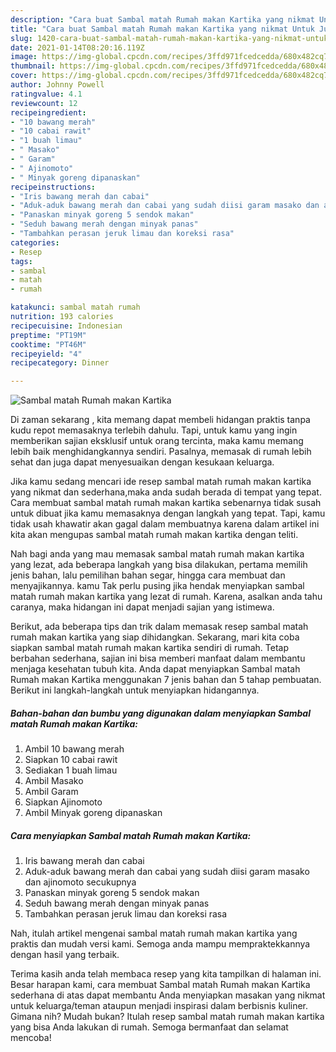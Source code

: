 ```yaml
---
description: "Cara buat Sambal matah Rumah makan Kartika yang nikmat Untuk Jualan"
title: "Cara buat Sambal matah Rumah makan Kartika yang nikmat Untuk Jualan"
slug: 1420-cara-buat-sambal-matah-rumah-makan-kartika-yang-nikmat-untuk-jualan
date: 2021-01-14T08:20:16.119Z
image: https://img-global.cpcdn.com/recipes/3ffd971fcedcedda/680x482cq70/sambal-matah-rumah-makan-kartika-foto-resep-utama.jpg
thumbnail: https://img-global.cpcdn.com/recipes/3ffd971fcedcedda/680x482cq70/sambal-matah-rumah-makan-kartika-foto-resep-utama.jpg
cover: https://img-global.cpcdn.com/recipes/3ffd971fcedcedda/680x482cq70/sambal-matah-rumah-makan-kartika-foto-resep-utama.jpg
author: Johnny Powell
ratingvalue: 4.1
reviewcount: 12
recipeingredient:
- "10 bawang merah"
- "10 cabai rawit"
- "1 buah limau"
- " Masako"
- " Garam"
- " Ajinomoto"
- " Minyak goreng dipanaskan"
recipeinstructions:
- "Iris bawang merah dan cabai"
- "Aduk-aduk bawang merah dan cabai yang sudah diisi garam masako dan ajinomoto secukupnya"
- "Panaskan minyak goreng 5 sendok makan"
- "Seduh bawang merah dengan minyak panas"
- "Tambahkan perasan jeruk limau dan koreksi rasa"
categories:
- Resep
tags:
- sambal
- matah
- rumah

katakunci: sambal matah rumah 
nutrition: 193 calories
recipecuisine: Indonesian
preptime: "PT19M"
cooktime: "PT46M"
recipeyield: "4"
recipecategory: Dinner

---
```



![Sambal matah Rumah makan Kartika](https://img-global.cpcdn.com/recipes/3ffd971fcedcedda/680x482cq70/sambal-matah-rumah-makan-kartika-foto-resep-utama.jpg)

Di zaman  sekarang , kita memang dapat membeli hidangan praktis tanpa kudu repot memasaknya terlebih dahulu. Tapi, untuk kamu yang ingin memberikan sajian eksklusif untuk orang tercinta, maka kamu memang lebih baik menghidangkannya sendiri. Pasalnya, memasak di rumah lebih sehat dan juga dapat menyesuaikan dengan kesukaan keluarga.

Jika kamu sedang mencari ide resep sambal matah rumah makan kartika yang nikmat dan sederhana,maka anda sudah berada di tempat yang tepat. Cara membuat sambal matah rumah makan kartika  sebenarnya tidak susah untuk dibuat jika kamu memasaknya dengan langkah yang tepat. Tapi, kamu tidak usah khawatir akan gagal dalam membuatnya 
karena dalam artikel ini kita akan mengupas sambal matah rumah makan kartika dengan teliti.  



Nah bagi anda yang mau memasak sambal matah rumah makan kartika yang lezat, ada beberapa langkah yang bisa dilakukan, pertama memilih jenis bahan, lalu pemilihan bahan segar, hingga cara membuat dan menyajikannya. kamu Tak perlu pusing jika hendak menyiapkan sambal matah rumah makan kartika yang lezat di rumah. Karena, asalkan anda  tahu caranya, maka hidangan ini dapat menjadi sajian yang istimewa.

Berikut, ada beberapa tips dan trik dalam memasak resep sambal matah rumah makan kartika yang siap dihidangkan. Sekarang, mari kita coba siapkan sambal matah rumah makan kartika sendiri di rumah. Tetap berbahan sederhana, sajian ini bisa memberi manfaat dalam membantu menjaga kesehatan tubuh kita. Anda dapat menyiapkan Sambal matah Rumah makan Kartika menggunakan 7 jenis bahan dan 5 tahap pembuatan. Berikut ini langkah-langkah untuk menyiapkan hidangannya.

<!--inarticleads1-->

##### Bahan-bahan dan bumbu yang digunakan dalam menyiapkan Sambal matah Rumah makan Kartika:

1. Ambil 10 bawang merah
1. Siapkan 10 cabai rawit
1. Sediakan 1 buah limau
1. Ambil  Masako
1. Ambil  Garam
1. Siapkan  Ajinomoto
1. Ambil  Minyak goreng dipanaskan




<!--inarticleads2-->

##### Cara menyiapkan Sambal matah Rumah makan Kartika:

1. Iris bawang merah dan cabai
1. Aduk-aduk bawang merah dan cabai yang sudah diisi garam masako dan ajinomoto secukupnya
1. Panaskan minyak goreng 5 sendok makan
1. Seduh bawang merah dengan minyak panas
1. Tambahkan perasan jeruk limau dan koreksi rasa




Nah, itulah artikel mengenai  sambal matah rumah makan kartika  yang praktis dan mudah versi kami. Semoga anda mampu mempraktekkannya dengan hasil yang terbaik. 

Terima kasih anda telah membaca resep yang kita tampilkan di halaman ini. Besar harapan kami, cara membuat  Sambal matah Rumah makan Kartika sederhana di atas dapat membantu Anda menyiapkan masakan yang nikmat untuk keluarga/teman ataupun menjadi inspirasi dalam berbisnis kuliner. Gimana nih? Mudah bukan? Itulah resep sambal matah rumah makan kartika yang bisa Anda lakukan di rumah. Semoga bermanfaat dan selamat mencoba!

